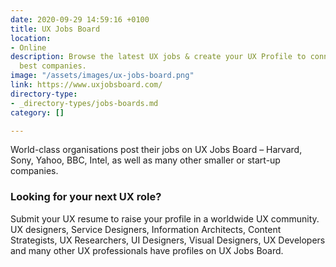 ```yaml
---
date: 2020-09-29 14:59:16 +0100
title: UX Jobs Board
location:
- Online
description: Browse the latest UX jobs & create your UX Profile to connect with the
  best companies.
image: "/assets/images/ux-jobs-board.png"
link: https://www.uxjobsboard.com/
directory-type:
- _directory-types/jobs-boards.md
category: []

---
```

World-class organisations post their jobs on UX Jobs Board – Harvard, Sony, Yahoo, BBC, Intel, as well as many other smaller or start-up companies.

### Looking for your next UX role?

Submit your UX resume to raise your profile in a worldwide UX community. UX designers, Service Designers, Information Architects, Content Strategists, UX Researchers, UI Designers, Visual Designers, UX Developers and many other UX professionals have profiles on UX Jobs Board.